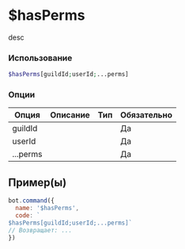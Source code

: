 # $hasPerms
desc
### Использование
```php
$hasPerms[guildId;userId;...perms]
```

### Опции

| Опция | Описание | Тип | Обязательно |
|--------|-------------|------|----------|
| guildId |  |  | Да | 
| userId |  |  | Да | 
| ...perms |  |  | Да |
## Пример(ы)

```javascript
bot.command({
  name: '$hasPerms',
  code: `
$hasPerms[guildId;userId;...perms]`
// Возвращает: ...
})
```